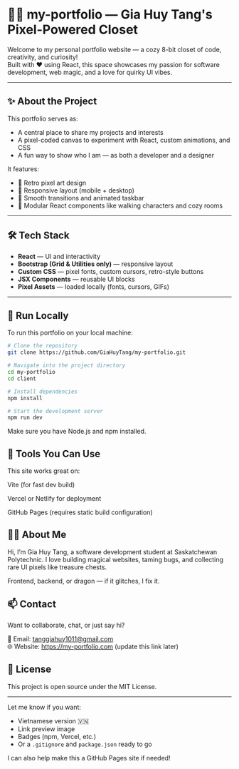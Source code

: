 # 🧙‍♂️ my-portfolio — Gia Huy Tang's Pixel-Powered Closet

Welcome to my personal portfolio website — a cozy 8-bit closet of code, creativity, and curiosity!  
Built with ❤️ using React, this space showcases my passion for software development, web magic, and a love for quirky UI vibes.

---

## ✨ About the Project

This portfolio serves as:
- A central place to share my projects and interests  
- A pixel-coded canvas to experiment with React, custom animations, and CSS  
- A fun way to show who I am — as both a developer and a designer  

It features:
- 🎨 Retro pixel art design  
- 📱 Responsive layout (mobile + desktop)  
- 🚀 Smooth transitions and animated taskbar  
- 🧩 Modular React components like walking characters and cozy rooms  

---

## 🛠️ Tech Stack

- **React** — UI and interactivity  
- **Bootstrap (Grid & Utilities only)** — responsive layout  
- **Custom CSS** — pixel fonts, custom cursors, retro-style buttons  
- **JSX Components** — reusable UI blocks  
- **Pixel Assets** — loaded locally (fonts, cursors, GIFs)

---

## 🚀 Run Locally

To run this portfolio on your local machine:

```bash
# Clone the repository
git clone https://github.com/GiaHuyTang/my-portfolio.git

# Navigate into the project directory
cd my-portfolio
cd client

# Install dependencies
npm install

# Start the development server
npm run dev
```
Make sure you have Node.js and npm installed. 


## 🧪 Tools You Can Use
This site works great on:

Vite (for fast dev build)

Vercel or Netlify for deployment

GitHub Pages (requires static build configuration)

## 🙋‍♂️ About Me
Hi, I’m Gia Huy Tang, a software development student at Saskatchewan Polytechnic.
I love building magical websites, taming bugs, and collecting rare UI pixels like treasure chests.

Frontend, backend, or dragon — if it glitches, I fix it.

## 📫 Contact
Want to collaborate, chat, or just say hi?

📧 Email: tanggiahuy1011@gmail.com  
🌐 Website: https://my-portfolio.com (update this link later)

## 📜 License
This project is open source under the MIT License.


---

Let me know if you want:
- Vietnamese version 🇻🇳  
- Link preview image  
- Badges (npm, Vercel, etc.)  
- Or a `.gitignore` and `package.json` ready to go

I can also help make this a GitHub Pages site if needed!



